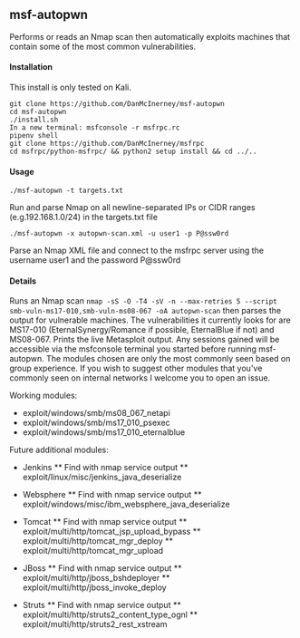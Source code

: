 msf-autopwn
------
Performs or reads an Nmap scan then automatically exploits machines that contain some of the most common vulnerabilities.

#### Installation
This install is only tested on Kali.

```
git clone https://github.com/DanMcInerney/msf-autopwn
cd msf-autopwn
./install.sh
In a new terminal: msfconsole -r msfrpc.rc
pipenv shell
git clone https://github.com/DanMcInerney/msfrpc
cd msfrpc/python-msfrpc/ && python2 setup install && cd ../..
```

#### Usage
```./msf-autopwn -t targets.txt```

Run and parse Nmap on all newline-separated IPs or CIDR ranges (e.g.192.168.1.0/24) in the targets.txt file

```./msf-autopwn -x autopwn-scan.xml -u user1 -p P@ssw0rd```

Parse an Nmap XML file and connect to the msfrpc server using the username user1 and the password P@ssw0rd

#### Details
Runs an Nmap scan ```nmap -sS -O -T4 -sV -n --max-retries 5 --script smb-vuln-ms17-010,smb-vuln-ms08-067 -oA autopwn-scan``` then parses the output for vulnerable machines. The vulnerabilities it currently looks for are MS17-010 (EternalSynergy/Romance if possible, EternalBlue if not) and MS08-067. Prints the live Metasploit output. Any sessions gained will be accessible via the msfconsole terminal you started before running msf-autopwn. The modules chosen are only the most commonly seen based on group experience. If you wish to suggest other modules that you've commonly seen on internal networks I welcome you to open an issue.

Working modules:
* exploit/windows/smb/ms08_067_netapi
* exploit/windows/smb/ms17_010_psexec
* exploit/windows/smb/ms17_010_eternalblue

Future additional modules:
* Jenkins
** Find with nmap service output
** exploit/linux/misc/jenkins_java_deserialize

* Websphere
** Find with nmap service output
** exploit/windows/misc/ibm_websphere_java_deserialize

* Tomcat
** Find with nmap service output
** exploit/multi/http/tomcat_jsp_upload_bypass
** exploit/multi/http/tomcat_mgr_deploy
** exploit/multi/http/tomcat_mgr_upload

* JBoss
** Find with nmap service output
** exploit/multi/http/jboss_bshdeployer
** exploit/multi/http/jboss_invoke_deploy

* Struts
** Find with nmap service output
** exploit/multi/http/struts2_content_type_ognl
** exploit/multi/http/struts2_rest_xstream

